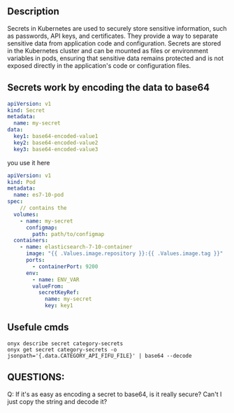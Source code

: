 
## Description

Secrets in Kubernetes are used to securely store sensitive information, such as passwords, API keys, and certificates. 
They provide a way to separate sensitive data from application code and configuration. Secrets are stored in the Kubernetes cluster and can be mounted as files 
or environment variables in pods, ensuring that sensitive data remains protected and is not exposed directly in the application's code or configuration files.


## Secrets work by encoding the data to base64

```yaml
apiVersion: v1
kind: Secret
metadata:
  name: my-secret
data:
  key1: base64-encoded-value1
  key2: base64-encoded-value2
  key3: base64-encoded-value3
```

you use it here

```yaml
apiVersion: v1
kind: Pod
metadata:
  name: es7-10-pod
spec:
    // contains the 
  volumes:
    - name: my-secret
      configmap:
        path: path/to/configmap
  containers:
    - name: elasticsearch-7-10-container
      image: "{{ .Values.image.repository }}:{{ .Values.image.tag }}"
      ports:
        - containerPort: 9200
      env:
        - name: ENV_VAR
        valueFrom:
          secretKeyRef:
            name: my-secret
            key: key1
```


## Usefule cmds

```shell
onyx describe secret category-secrets
onyx get secret category-secrets -o jsonpath='{.data.CATEGORY_API_FIFU_FILE}' | base64 --decode
```
## QUESTIONS:

Q: If it's as easy as encoding a secret to base64, is it really secure? Can't I just copy the string and decode it?



